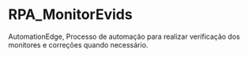 # RPA_MonitorEvids
AutomationEdge, Processo de automação para realizar verificação dos monitores e correções quando necessário.

